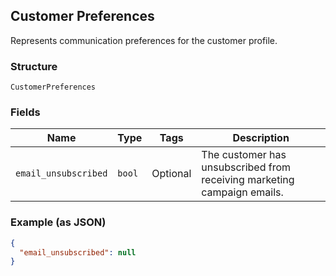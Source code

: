 ## Customer Preferences

Represents communication preferences for the customer profile.

### Structure

`CustomerPreferences`

### Fields

| Name | Type | Tags | Description |
|  --- | --- | --- | --- |
| `email_unsubscribed` | `bool` | Optional | The customer has unsubscribed from receiving marketing campaign emails. |

### Example (as JSON)

```json
{
  "email_unsubscribed": null
}
```

